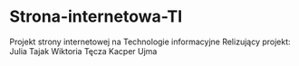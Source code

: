 # Strona-internetowa-TI
Projekt strony internetowej na Technologie informacyjne
Relizujący projekt:
Julia Tajak
Wiktoria Tęcza
Kacper Ujma
